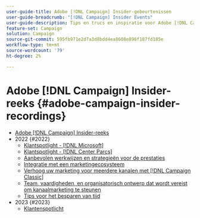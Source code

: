 ```yaml
---
user-guide-title: Adobe [!DNL Campaign] Insider-gebeurtenissen
user-guide-breadcrumb: "[!DNL Campaign] Insider Events"
user-guide-description: Tips en trucs en inspiratie voor Adobe [!DNL Campaign] klanten helpen kanaalmarketingstrategieën te ontwikkelen, vaardigheden van teammarketingspecialisten te verhogen en organisaties te helpen meer geavanceerde marketingstrategieën voor meerdere kanalen te ontwikkelen.
feature-set: Campaign
solution: Campaign
source-git-commit: 595fb971e2d7a3d8bdd4ea8608e896f187fd185e
workflow-type: tm+mt
source-wordcount: '79'
ht-degree: 2%

---
```



# Adobe [!DNL Campaign] Insider-reeks {#adobe-campaign-insider-recordings}

+ [Adobe [!DNL Campaign] Insider-reeks](overview.md)
+ 2022 {#2022}
   + [Klantspotlight - [!DNL Microsoft]](2022/microsoft.md)
   + [Klantspotlight - [!DNL Center Parcs]](2022/center-parcs.md)
   + [Aanbevolen werkwijzen en strategieën voor de prestaties](2022/deliverability-best-practices.md)
   + [Integratie met een marketingecosysteem](2022/integrations.md)
   + [Verhoog uw marketing voor meerdere kanalen met [!DNL Campaign Classic]](2022/cross-channel.md)
   + [Team, vaardigheden, en organisatorisch ontwerp dat wordt vereist om kanaalmarketing te steunen](2022/team-skills-org-design.md)
   + [Tips voor het besparen van tijd](2022/tips.md)
+ 2023 {#2023}
   + [Klantenspotlicht](2023/customer-spotlight-center-parcs.md)